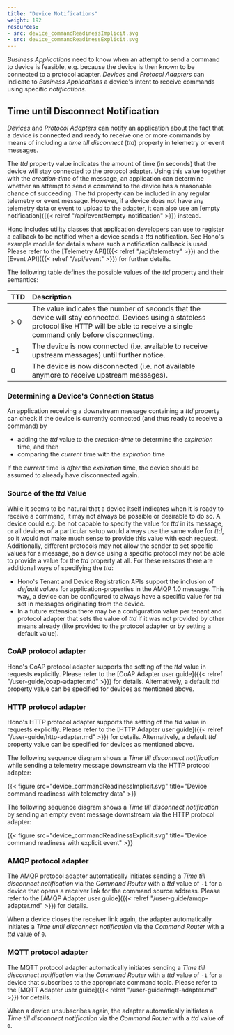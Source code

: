 ```yaml
---
title: "Device Notifications"
weight: 192
resources:
- src: device_commandReadinessImplicit.svg
- src: device_commandReadinessExplicit.svg
---
```


*Business Applications* need to know when an attempt to send a command to device is feasible, e.g. because the device
is then known to be connected to a protocol adapter. *Devices* and *Protocol Adapters* can indicate to
*Business Applications* a device's intent to receive commands using specific *notifications*.
  
<!--more-->

## Time until Disconnect Notification

*Devices* and *Protocol Adapters* can notify an application about the fact that a device is connected and ready
to receive one or more commands by means of including a *time till disconnect* (*ttd*) property in telemetry or
event messages.

The *ttd* property value indicates the amount of time (in seconds) that the device will stay connected to the protocol
adapter. Using this value together with the *creation-time* of the message, an application can determine whether an
attempt to send a command to the device has a reasonable chance of succeeding.
The *ttd* property can be included in any regular telemetry or event message. However, if a device does not have any
telemetry data or event to upload to the adapter, it can also use an
[empty notification]({{< relref "/api/event#empty-notification" >}}) instead.

Hono includes utility classes that application developers can use to register a callback to be notified when a device
sends a *ttd* notification.
See Hono's example module for details where such a notification callback is used.
Please refer to the [Telemetry API]({{< relref "/api/telemetry" >}}) and the [Event API]({{< relref "/api/event" >}})
for further details.

The following table defines the possible values of the *ttd* property and their semantics:

| TTD  | Description  |
| :--- | :----------- |
| > 0  | The value indicates the number of seconds that the device will stay connected. Devices using a stateless protocol like HTTP will be able to receive a single command only before disconnecting. |
| -1   | The device is now connected (i.e. available to receive upstream messages) until further notice. |
| 0    | The device is now disconnected (i.e. not available anymore to receive upstream messages). |

### Determining a Device's Connection Status 

An application receiving a downstream message containing a *ttd* property can check if the device is currently connected
(and thus ready to receive a command) by

- adding the *ttd* value to the *creation-time* to determine the *expiration* time, and then
- comparing the *current* time with the *expiration* time

If the *current* time is *after* the *expiration* time, the device should be assumed to already have disconnected again.

### Source of the *ttd* Value

While it seems to be natural that a device itself indicates when it is ready to receive a command, it may not always be
possible or desirable to do so.
A device could e.g. be not capable to specify the value for *ttd* in its message, or all devices of a particular setup
would always use the same value for *ttd*, so it would not make much sense to provide this value with each request.
Additionally, different protocols may not allow the sender to set specific values for a message, so a device using a
specific protocol may not be able to provide a value for the *ttd* property at all.
For these reasons there are additional ways of specifying the *ttd*:

- Hono's Tenant and Device Registration APIs support the inclusion of *default values* for application-properties in the
  AMQP 1.0 message. This way, a device can be configured to always have a specific value for *ttd* set in messages
  originating from the device.
- In a future extension there may be a configuration value per tenant and protocol adapter that sets the value of *ttd*
  if it was not provided by other means already (like provided to the protocol adapter or by setting a default value).

### CoAP protocol adapter

Hono's CoAP protocol adapter supports the setting of the *ttd* value in requests explicitly. Please refer to the
[CoAP Adapter user guide]({{< relref "/user-guide/coap-adapter.md" >}}) for details.
Alternatively, a default *ttd* property value can be specified for devices as mentioned above.

### HTTP protocol adapter

Hono's HTTP protocol adapter supports the setting of the *ttd* value in requests explicitly.  Please refer to the
[HTTP Adapter user guide]({{< relref "/user-guide/http-adapter.md" >}}) for details.
Alternatively, a default *ttd* property value can be specified for devices as mentioned above.

The following sequence diagram shows a *Time till disconnect notification* while sending a telemetry message downstream
via the HTTP protocol adapter:

{{< figure src="device_commandReadinessImplicit.svg" title="Device command readiness with telemetry data" >}}

The following sequence diagram shows a *Time till disconnect notification* by sending an empty event message downstream
via the HTTP protocol adapter:

{{< figure src="device_commandReadinessExplicit.svg" title="Device command readiness with explicit event" >}}

### AMQP protocol adapter

The AMQP protocol adapter automatically initiates sending  a *Time till disconnect notification* via the *Command Router*
with a *ttd* value of `-1` for a device that opens a receiver link for the command source address. Please refer to the
[AMQP Adapter user guide]({{< relref "/user-guide/amqp-adapter.md" >}}) for details.

When a device closes the receiver link again, the adapter automatically initiates a *Time until disconnect notification*
via the *Command Router* with a *ttd* value of `0`.

### MQTT protocol adapter

The MQTT protocol adapter automatically initiates sending a *Time till disconnect notification* via the *Command Router*
with a *ttd* value of `-1` for a device that subscribes to the appropriate command topic. Please refer to the
[MQTT Adapter user guide]({{< relref "/user-guide/mqtt-adapter.md" >}}) for details.

When a device unsubscribes again, the adapter automatically initiates a *Time till disconnect notification* via the
*Command Router* with a *ttd* value of `0`.

